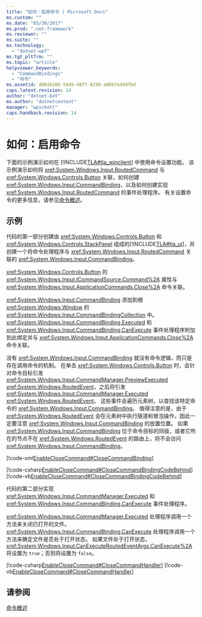 ```yaml
---
title: "如何：启用命令 | Microsoft Docs"
ms.custom: ""
ms.date: "03/30/2017"
ms.prod: ".net-framework"
ms.reviewer: ""
ms.suite: ""
ms.technology: 
  - "dotnet-wpf"
ms.tgt_pltfrm: ""
ms.topic: "article"
helpviewer_keywords: 
  - "CommandBindings"
  - "命令"
ms.assetid: d8016266-58d9-48f7-8298-a86b7ed49fbd
caps.latest.revision: 14
author: "dotnet-bot"
ms.author: "dotnetcontent"
manager: "wpickett"
caps.handback.revision: 14
---
```

# 如何：启用命令
下面的示例演示如何在 [!INCLUDE[TLA#tla_winclient](../../../../includes/tlasharptla-winclient-md.md)] 中使用命令设置功能。  该示例演示如何将 <xref:System.Windows.Input.RoutedCommand> 与 <xref:System.Windows.Controls.Button> 关联，如何创建 <xref:System.Windows.Input.CommandBinding>，以及如何创建实现 <xref:System.Windows.Input.RoutedCommand> 的事件处理程序。  有关设置命令的更多信息，请参见[命令概述](../../../../docs/framework/wpf/advanced/commanding-overview.md)。  
  
## 示例  
 代码的第一部分创建由 <xref:System.Windows.Controls.Button> 和 <xref:System.Windows.Controls.StackPanel> 组成的[!INCLUDE[TLA#tla_ui](../../../../includes/tlasharptla-ui-md.md)]，并创建一个将命令处理程序与 <xref:System.Windows.Input.RoutedCommand> 关联的 <xref:System.Windows.Input.CommandBinding>。  
  
 <xref:System.Windows.Controls.Button> 的 <xref:System.Windows.Input.ICommandSource.Command%2A> 属性与 <xref:System.Windows.Input.ApplicationCommands.Close%2A> 命令关联。  
  
 <xref:System.Windows.Input.CommandBinding> 添加到根 <xref:System.Windows.Window> 的 <xref:System.Windows.Input.CommandBindingCollection> 中。  <xref:System.Windows.Input.CommandBinding.Executed> 和 <xref:System.Windows.Input.CommandBinding.CanExecute> 事件处理程序附加到此绑定并与 <xref:System.Windows.Input.ApplicationCommands.Close%2A> 命令关联。  
  
 没有 <xref:System.Windows.Input.CommandBinding> 就没有命令逻辑，而只是存在调用命令的机制。  在单击 <xref:System.Windows.Controls.Button> 时，会针对命令目标引发 <xref:System.Windows.Input.CommandManager.PreviewExecuted> <xref:System.Windows.RoutedEvent>，之后将引发 <xref:System.Windows.Input.CommandManager.Executed> <xref:System.Windows.RoutedEvent>。  这些事件会遍历元素树，以查找该特定命令的 <xref:System.Windows.Input.CommandBinding>。  值得注意的是，由于 <xref:System.Windows.RoutedEvent> 会在元素树中执行隧道和冒泡操作，因此一定要注意 <xref:System.Windows.Input.CommandBinding> 的放置位置。  如果 <xref:System.Windows.Input.CommandBinding> 位于命令目标的同级，或者它所在的节点不在 <xref:System.Windows.RoutedEvent> 的路由上，将不会访问 <xref:System.Windows.Input.CommandBinding>。  
  
 [!code-xml[EnableCloseCommand#CloseCommandBinding](../../../../samples/snippets/csharp/VS_Snippets_Wpf/EnableCloseCommand/CSharp/Window1.xaml#closecommandbinding)]  
  
 [!code-csharp[EnableCloseCommand#CloseCommandBindingCodeBehind](../../../../samples/snippets/csharp/VS_Snippets_Wpf/EnableCloseCommand/CSharp/Window1.xaml.cs#closecommandbindingcodebehind)]
 [!code-vb[EnableCloseCommand#CloseCommandBindingCodeBehind](../../../../samples/snippets/visualbasic/VS_Snippets_Wpf/EnableCloseCommand/VisualBasic/Window1.xaml.vb#closecommandbindingcodebehind)]  
  
 代码的第二部分实现 <xref:System.Windows.Input.CommandManager.Executed> 和 <xref:System.Windows.Input.CommandBinding.CanExecute> 事件处理程序。  
  
 <xref:System.Windows.Input.CommandManager.Executed> 处理程序调用一个方法来关闭已打开的文件。  <xref:System.Windows.Input.CommandBinding.CanExecute> 处理程序调用一个方法来确定文件是否处于打开状态。  如果文件处于打开状态，<xref:System.Windows.Input.CanExecuteRoutedEventArgs.CanExecute%2A> 将设置为 `true`；否则将设置为 `false`。  
  
 [!code-csharp[EnableCloseCommand#CloseCommandHandler](../../../../samples/snippets/csharp/VS_Snippets_Wpf/EnableCloseCommand/CSharp/Window1.xaml.cs#closecommandhandler)]
 [!code-vb[EnableCloseCommand#CloseCommandHandler](../../../../samples/snippets/visualbasic/VS_Snippets_Wpf/EnableCloseCommand/VisualBasic/Window1.xaml.vb#closecommandhandler)]  
  
## 请参阅  
 [命令概述](../../../../docs/framework/wpf/advanced/commanding-overview.md)